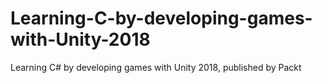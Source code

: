 # Learning-C-by-developing-games-with-Unity-2018
Learning C# by developing games with Unity 2018, published by Packt

